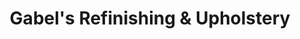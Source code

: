 ---
title: "Gabel's Refinishing & Upholstery"
url: /seattle/gabels-refinishing-und-upholstery/
shop: Allgemein
---